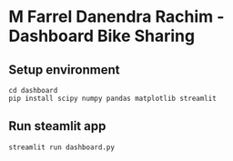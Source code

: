 # M Farrel Danendra Rachim - Dashboard Bike Sharing

## Setup environment

```
cd dashboard
pip install scipy numpy pandas matplotlib streamlit
```

## Run steamlit app

```
streamlit run dashboard.py
```

